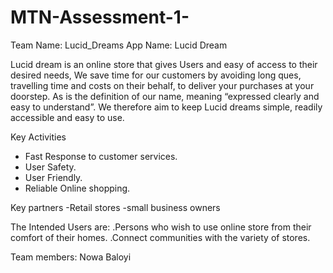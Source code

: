 # MTN-Assessment-1-
Team Name: Lucid_Dreams
App Name: Lucid Dream

Lucid dream is an online store that gives Users and easy of access to their desired needs, We save time for our customers by avoiding long ques, travelling time and costs on their behalf, to deliver your purchases at your doorstep. As is the definition of our name, meaning “expressed clearly and easy to understand”.  We therefore aim to keep Lucid dreams simple, readily accessible and easy to use. 

Key Activities
- Fast Response to customer services.
- User Safety.
- User Friendly.
- Reliable Online shopping.

Key partners
-Retail stores
-small business owners

The Intended Users are:
.Persons who wish to use online store from their comfort of their homes.
.Connect communities with the variety of stores.

Team members:
Nowa Baloyi

